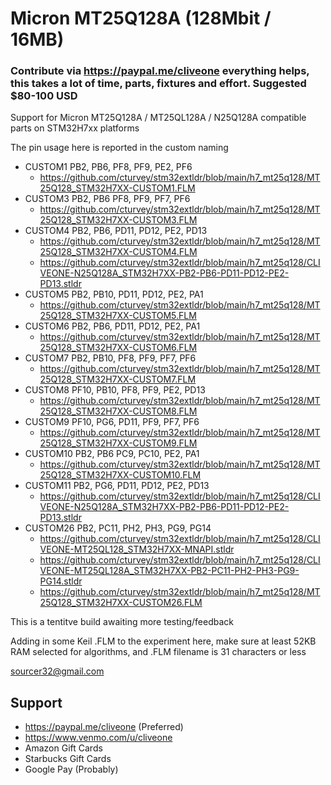 # Micron MT25Q128A (128Mbit / 16MB)
### Contribute via   https://paypal.me/cliveone  everything helps, this takes a lot of time, parts, fixtures and effort. Suggested $80-100 USD

Support for Micron MT25Q128A / MT25QL128A / N25Q128A compatible parts on STM32H7xx platforms

The pin usage here is reported in the custom naming

  *  CUSTOM1 PB2, PB6, PF8, PF9, PE2, PF6  
     *  https://github.com/cturvey/stm32extldr/blob/main/h7_mt25q128/MT25Q128_STM32H7XX-CUSTOM1.FLM
  *  CUSTOM3 PB2, PB6 PF8, PF9, PF7, PF6  
     *  https://github.com/cturvey/stm32extldr/blob/main/h7_mt25q128/MT25Q128_STM32H7XX-CUSTOM3.FLM
  *  CUSTOM4 PB2, PB6, PD11, PD12, PE2, PD13  
     *  https://github.com/cturvey/stm32extldr/blob/main/h7_mt25q128/MT25Q128_STM32H7XX-CUSTOM4.FLM
     *  https://github.com/cturvey/stm32extldr/blob/main/h7_mt25q128/CLIVEONE-N25Q128A_STM32H7XX-PB2-PB6-PD11-PD12-PE2-PD13.stldr
  *  CUSTOM5 PB2, PB10, PD11, PD12, PE2, PA1
     *  https://github.com/cturvey/stm32extldr/blob/main/h7_mt25q128/MT25Q128_STM32H7XX-CUSTOM5.FLM
  *  CUSTOM6 PB2, PB6, PD11, PD12, PE2, PA1  
     *  https://github.com/cturvey/stm32extldr/blob/main/h7_mt25q128/MT25Q128_STM32H7XX-CUSTOM6.FLM
  *  CUSTOM7 PB2, PB10, PF8, PF9, PF7, PF6  
     *  https://github.com/cturvey/stm32extldr/blob/main/h7_mt25q128/MT25Q128_STM32H7XX-CUSTOM7.FLM
  *  CUSTOM8 PF10, PB10, PF8, PF9, PE2, PD13
     *  https://github.com/cturvey/stm32extldr/blob/main/h7_mt25q128/MT25Q128_STM32H7XX-CUSTOM8.FLM
  *  CUSTOM9 PF10, PG6, PD11, PF9, PF7, PF6
     *  https://github.com/cturvey/stm32extldr/blob/main/h7_mt25q128/MT25Q128_STM32H7XX-CUSTOM9.FLM
  *  CUSTOM10 PB2, PB6 PC9, PC10, PE2, PA1
     *  https://github.com/cturvey/stm32extldr/blob/main/h7_mt25q128/MT25Q128_STM32H7XX-CUSTOM10.FLM
  *  CUSTOM11 PB2, PG6, PD11, PD12, PE2, PD13
     *  https://github.com/cturvey/stm32extldr/blob/main/h7_mt25q128/CLIVEONE-N25Q128A_STM32H7XX-PB2-PB6-PD11-PD12-PE2-PD13.stldr
  *  CUSTOM26 PB2, PC11, PH2, PH3, PG9, PG14
     *  https://github.com/cturvey/stm32extldr/blob/main/h7_mt25q128/CLIVEONE-MT25QL128_STM32H7XX-MNAPI.stldr
     *  https://github.com/cturvey/stm32extldr/blob/main/h7_mt25q128/CLIVEONE-MT25QL128A_STM32H7XX-PB2-PC11-PH2-PH3-PG9-PG14.stldr
     *  https://github.com/cturvey/stm32extldr/blob/main/h7_mt25q128/MT25Q128_STM32H7XX-CUSTOM26.FLM

This is a tentitve build awaiting more testing/feedback

Adding in some Keil .FLM to the experiment here, make sure at least 52KB RAM selected for algorithms, and .FLM filename is 31 characters or less

 sourcer32@gmail.com

##  Support
 
  *  https://paypal.me/cliveone (Preferred)
  *  https://www.venmo.com/u/cliveone
  *  Amazon Gift Cards
  *  Starbucks Gift Cards
  *  Google Pay (Probably) 
